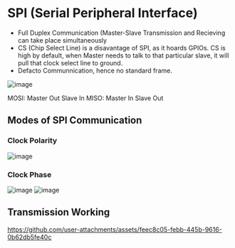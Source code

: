 # SPI (Serial Peripheral Interface) #
* Full Duplex Communication (Master-Slave Transmission and Recieving can take place simultaneously
* CS (Chip Select Line) is a disavantage of SPI, as it hoards GPIOs. CS is high by default, when Master needs to talk to that particular slave, it will pull that clock select line to ground.
* Defacto Communnication, hence no standard frame.

![image](https://github.com/user-attachments/assets/4e032977-ccf1-41ad-8c98-6467b203e5e8)

MOSI: Master Out Slave In
MISO: Master In Slave Out

## Modes of SPI Communication ##

### Clock Polarity ###
![image](https://github.com/user-attachments/assets/e7706b78-1bfc-4b66-a0a8-ed8dc6b1afbd) 

### Clock Phase ###
![image](https://github.com/user-attachments/assets/2017ed8a-9e47-478e-9126-a1c2037cade1)
![image](https://github.com/user-attachments/assets/3dfcc554-66b6-4ec8-93d9-939b16eeac84)

## Transmission Working ##
https://github.com/user-attachments/assets/feec8c05-febb-445b-9616-0b62db5fe40c






